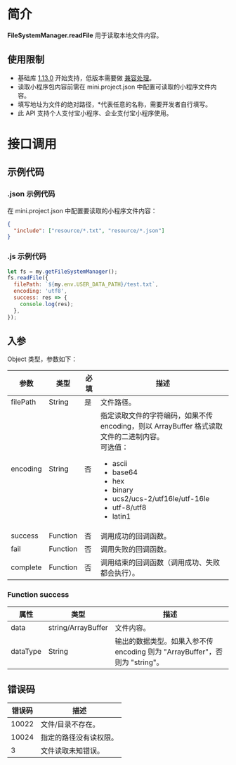 # 简介

**FileSystemManager.readFile** 用于读取本地文件内容。

## 使用限制

- 基础库 [1.13.0](https://opendocs.alipay.com/mini/framework/lib) 开始支持，低版本需要做 [兼容处理](https://opendocs.alipay.com/mini/framework/compatibility)。
- 读取小程序包内容前需在 mini.project.json 中配置可读取的小程序文件内容。
- 填写地址为文件的绝对路径，\*代表任意的名称，需要开发者自行填写。
- 此 API 支持个人支付宝小程序、企业支付宝小程序使用。

# 接口调用

## 示例代码

### .json 示例代码

在 mini.project.json 中配置要读取的小程序文件内容：

```json
{
  "include": ["resource/*.txt", "resource/*.json"]
}
```

### .js 示例代码

```javascript
let fs = my.getFileSystemManager();
fs.readFile({
  filePath: `${my.env.USER_DATA_PATH}/test.txt`,
  encoding: 'utf8',
  success: res => {
    console.log(res);
  },
});
```

## 入参

Object 类型，参数如下：

| **参数** | **类型** | **必填** | **描述** |
| --- | --- | --- | --- |
| filePath | String | 是 | 文件路径。 |
| encoding | String | 否 | 指定读取文件的字符编码，如果不传 encoding，则以 ArrayBuffer 格式读取文件的二进制内容。<br />可选值：<ul><li>ascii</li><li>base64</li><li>hex</li><li>binary</li><li>ucs2/ucs-2/utf16le/utf-16le</li><li>utf-8/utf8</li><li>latin1</li></ul> |
| success | Function | 否 | 调用成功的回调函数。 |
| fail | Function | 否 | 调用失败的回调函数。 |
| complete | Function | 否 | 调用结束的回调函数（调用成功、失败都会执行）。 |

### Function success

| **属性** | **类型** | **描述** |
| --- | --- | --- |
| data | string/ArrayBuffer | 文件内容。 |
| dataType | String | 输出的数据类型。如果入参不传 encoding 则为 "ArrayBuffer"，否则为 "string"。 |

## 错误码

| **错误码** | **描述**               |
| ---------- | ---------------------- |
| 10022      | 文件/目录不存在。      |
| 10024      | 指定的路径没有读权限。 |
| 3          | 文件读取未知错误。     |

